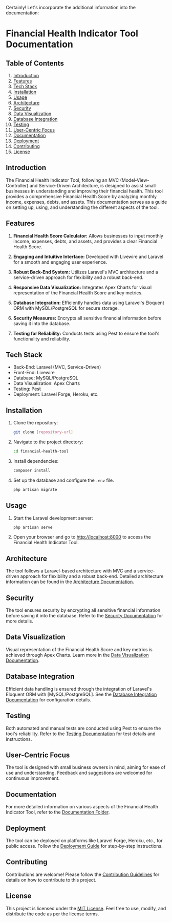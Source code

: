 Certainly! Let's incorporate the additional information into the documentation:

# Financial Health Indicator Tool Documentation

## Table of Contents

1. [Introduction](#introduction)
2. [Features](#features)
3. [Tech Stack](#tech-stack)
4. [Installation](#installation)
5. [Usage](#usage)
6. [Architecture](#architecture)
7. [Security](#security)
8. [Data Visualization](#data-visualization)
9. [Database Integration](#database-integration)
10. [Testing](#testing)
11. [User-Centric Focus](#user-centric-focus)
12. [Documentation](#documentation)
13. [Deployment](#deployment)
14. [Contributing](#contributing)
15. [License](#license)

## Introduction

The Financial Health Indicator Tool, following an MVC (Model-View-Controller) and Service-Driven Architecture, is designed to assist small businesses in understanding and improving their financial health. This tool provides a comprehensive Financial Health Score by analyzing monthly income, expenses, debts, and assets. This documentation serves as a guide on setting up, using, and understanding the different aspects of the tool.

## Features

1. **Financial Health Score Calculator:** Allows businesses to input monthly income, expenses, debts, and assets, and provides a clear Financial Health Score.

2. **Engaging and Intuitive Interface:** Developed with Livewire and Laravel for a smooth and engaging user experience.

3. **Robust Back-End System:** Utilizes Laravel's MVC architecture and a service-driven approach for flexibility and a robust back-end.

4. **Responsive Data Visualization:** Integrates Apex Charts for visual representation of the Financial Health Score and key metrics.

5. **Database Integration:** Efficiently handles data using Laravel's Eloquent ORM with MySQL/PostgreSQL for secure storage.

6. **Security Measures:** Encrypts all sensitive financial information before saving it into the database.

7. **Testing for Reliability:** Conducts tests using Pest to ensure the tool's functionality and reliability.

## Tech Stack

- Back-End: Laravel (MVC, Service-Driven)
- Front-End: Livewire
- Database: MySQL/PostgreSQL
- Data Visualization: Apex Charts
- Testing: Pest
- Deployment: Laravel Forge, Heroku, etc.

## Installation

1. Clone the repository:

   ```bash
   git clone [repository-url]
   ```

2. Navigate to the project directory:

   ```bash
   cd financial-health-tool
   ```

3. Install dependencies:

   ```bash
   composer install
   ```

4. Set up the database and configure the `.env` file.

   ```bash
   php artisan migrate
   ```

## Usage

1. Start the Laravel development server:

   ```bash
   php artisan serve
   ```

2. Open your browser and go to [http://localhost:8000](http://localhost:8000) to access the Financial Health Indicator Tool.

## Architecture

The tool follows a Laravel-based architecture with MVC and a service-driven approach for flexibility and a robust back-end. Detailed architecture information can be found in the [Architecture Documentation](docs/architecture.md).

## Security

The tool ensures security by encrypting all sensitive financial information before saving it into the database. Refer to the [Security Documentation](docs/security.md) for more details.

## Data Visualization

Visual representation of the Financial Health Score and key metrics is achieved through Apex Charts. Learn more in the [Data Visualization Documentation](docs/data-visualization.md).

## Database Integration

Efficient data handling is ensured through the integration of Laravel's Eloquent ORM with [MySQL/PostgreSQL]. See the [Database Integration Documentation](docs/database-integration.md) for configuration details.

## Testing

Both automated and manual tests are conducted using Pest to ensure the tool's reliability. Refer to the [Testing Documentation](docs/testing.md) for test details and instructions.

## User-Centric Focus

The tool is designed with small business owners in mind, aiming for ease of use and understanding. Feedback and suggestions are welcomed for continuous improvement.

## Documentation

For more detailed information on various aspects of the Financial Health Indicator Tool, refer to the [Documentation Folder](docs).

## Deployment

The tool can be deployed on platforms like Laravel Forge, Heroku, etc., for public access. Follow the [Deployment Guide](docs/deployment.md) for step-by-step instructions.

## Contributing

Contributions are welcome! Please follow the [Contribution Guidelines](CONTRIBUTING.md) for details on how to contribute to this project.

## License

This project is licensed under the [MIT License](LICENSE). Feel free to use, modify, and distribute the code as per the license terms.
